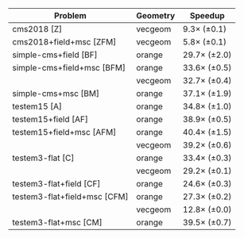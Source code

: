 | Problem                      | Geometry |      Speedup |
| ---------------------------- | -------- | ------------ |
| cms2018 [Z]                  | vecgeom  |  9.3× (±0.1) |
| cms2018+field+msc [ZFM]      | vecgeom  |  5.8× (±0.1) |
| simple-cms+field [BF]        | orange   | 29.7× (±2.0) |
| simple-cms+field+msc [BFM]   | orange   | 33.6× (±0.5) |
|                              | vecgeom  | 32.7× (±0.4) |
| simple-cms+msc [BM]          | orange   | 37.1× (±1.9) |
| testem15 [A]                 | orange   | 34.8× (±1.0) |
| testem15+field [AF]          | orange   | 38.9× (±0.5) |
| testem15+field+msc [AFM]     | orange   | 40.4× (±1.5) |
|                              | vecgeom  | 39.2× (±0.6) |
| testem3-flat [C]             | orange   | 33.4× (±0.3) |
|                              | vecgeom  | 29.2× (±0.1) |
| testem3-flat+field [CF]      | orange   | 24.6× (±0.3) |
| testem3-flat+field+msc [CFM] | orange   | 27.3× (±0.2) |
|                              | vecgeom  | 12.8× (±0.0) |
| testem3-flat+msc [CM]        | orange   | 39.5× (±0.7) |
